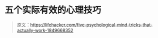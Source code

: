 # 五个实际有效的心理技巧

> 原文：<https://lifehacker.com/five-psychological-mind-tricks-that-actually-work-1849668352>